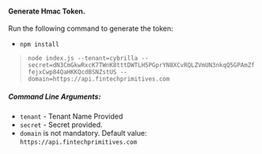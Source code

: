 #### Generate Hmac Token.


Run the following command to generate the token:
- `npm install`
> `node index.js --tenant=cybrilla --secret=dN3CmGkwRxcK7TWnK8tttDWTLH5PGprYN8XCvRQLZVmUN3nkqQ5GPAmZffejxCwp84QaHKKQcdBSNZstUS --domain=https://api.fintechprimitives.com`

##### Command Line Arguments:
- `tenant` - Tenant Name Provided
- `secret` - Secret provided.
- `domain` is not mandatory. Default value: `https://api.fintechprimitives.com`